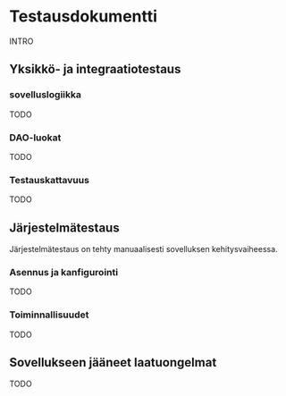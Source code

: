 # Testausdokumentti

INTRO  

## Yksikkö- ja integraatiotestaus

### sovelluslogiikka

TODO  

### DAO-luokat

TODO  

### Testauskattavuus

TODO  

## Järjestelmätestaus

Järjestelmätestaus on tehty manuaalisesti sovelluksen kehitysvaiheessa.

### Asennus ja kanfigurointi

TODO  

### Toiminnallisuudet

TODO  

## Sovellukseen jääneet laatuongelmat

TODO  

